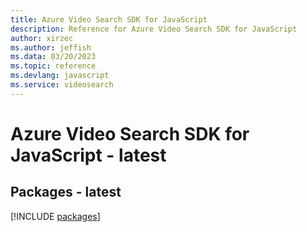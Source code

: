 ```yaml
---
title: Azure Video Search SDK for JavaScript
description: Reference for Azure Video Search SDK for JavaScript
author: xirzec
ms.author: jeffish
ms.data: 03/20/2023
ms.topic: reference
ms.devlang: javascript
ms.service: videosearch
---
```

# Azure Video Search SDK for JavaScript - latest
## Packages - latest
[!INCLUDE [packages](video-search-index.md)]